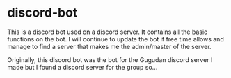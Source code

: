 # discord-bot
This is a discord bot used on a discord server. It contains all the basic functions on the bot. I will continue to update the bot if free time allows and manage to find a server that makes me the admin/master of the server.

Originally, this discord bot was the bot for the Gugudan discord server I made but I found a discord server for the group so...
